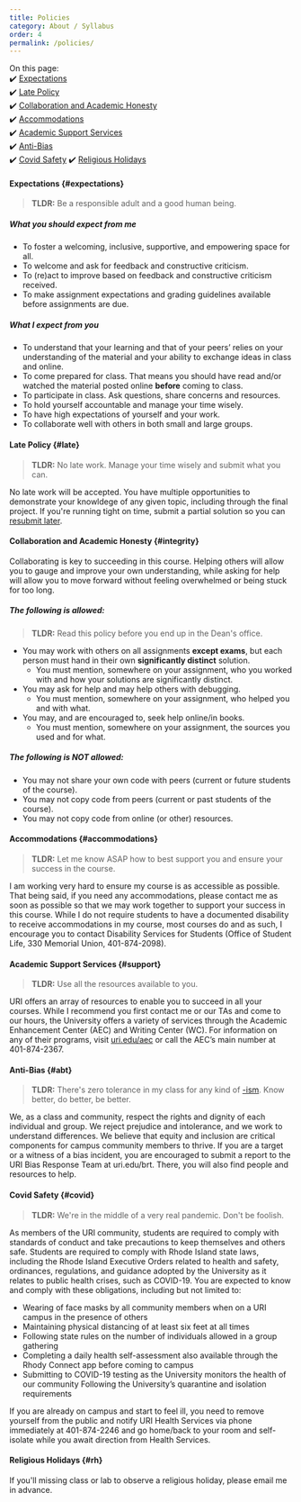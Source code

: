 ```yaml
---
title: Policies
category: About / Syllabus
order: 4
permalink: /policies/
---
```

On this page:  
✔️ [Expectations](#expectations)  
✔️ [Late Policy](#late)  
✔️ [Collaboration and Academic Honesty](#integrity)  
✔️ [Accommodations](#accommodations)  
✔️ [Academic Support Services](#support)  
✔️ [Anti-Bias](#abt)  
✔️ [Covid Safety](#covid)
✔️ [Religious Holidays](#rh)  

#### Expectations {#expectations}
> **TLDR:** Be a responsible adult and a good human being.

##### What you should expect from me
- To foster a welcoming, inclusive, supportive, and empowering space for all.
- To welcome and ask for feedback and constructive criticism.
- To (re)act to improve based on feedback and constructive criticism received.
- To make assignment expectations and grading guidelines available before assignments are due.

##### What I expect from you
- To understand that your learning and that of your peers’ relies on your understanding of the material and your ability to exchange ideas in class and online.
- To come prepared for class. That means you should have read and/or watched the material posted online **before** coming to class.
- To participate in class. Ask questions, share concerns and resources. 
- To hold yourself accountable and manage your time wisely. 
- To have high expectations of yourself and your work.
- To collaborate well with others in both small and large groups.

#### Late Policy {#late}
> **TLDR:** No late work. Manage your time wisely and submit what you can.

No late work will be accepted. You have multiple opportunities to demonstrate your knowldege of any given topic, including through the final project. If you're running tight on time, submit a partial solution so you can [resubmit later](/resubmissions).

#### Collaboration and Academic Honesty {#integrity}
Collaborating is key to succeeding in this course. Helping others will allow you to gauge and improve your own understanding, while asking for help will allow you to move forward without feeling overwhelmed or being stuck for too long. 

##### The following is allowed:
> **TLDR:** Read this policy before you end up in the Dean's office.

- You may work with others on all assignments **except exams**, but each person must hand in their own **significantly distinct** solution. 
	- You must mention, somewhere on your assignment, who you worked with and how your solutions are significantly distinct.
- You may ask for help and may help others with debugging. 
	- You must mention, somewhere on your assignment, who helped you and with what.
- You may, and are encouraged to, seek help online/in books. 
	- You must mention, somewhere on your assignment, the sources you used and for what.

##### The following is NOT allowed:
- You may not share your own code with peers (current or future students of the course).
- You may not copy code from peers (current or past students of the course).
- You may not copy code from online (or other) resources.

#### Accommodations {#accommodations}
> **TLDR:** Let me know ASAP how to best support you and ensure your success in the course.

I am working very hard to ensure my course is as accessible as possible. That being said, if you need any accommodations, please contact me as soon as possible so that we may work together to support your success in this course. While I do not require students to have a documented disability to receive accommodations in my course, most courses do and as such, I encourage you to contact Disability Services for Students (Office of Student Life, 330 Memorial Union, 401-874-2098).

#### Academic Support Services {#support}
> **TLDR:** Use all the resources available to you.

URI offers an array of resources to enable you to succeed in all your courses. While I recommend you first contact me or our TAs and come to our hours, the University offers a variety of services through the Academic Enhancement Center (AEC) and Writing Center (WC). For information on any of their programs, visit [uri.edu/aec](https://uri.edu/aec) or call the AEC’s main number at 401-874-2367. 

#### Anti-Bias {#abt}
> **TLDR:** There's zero tolerance in my class for any kind of [-ism](https://www.thoughtco.com/types-of-oppression-721173). Know better, do better, be better.

We, as a class and community, respect the rights and dignity of each individual and group. We reject prejudice and intolerance, and we work to understand differences. We believe that equity and inclusion are critical components for campus community members to thrive. If you are a target or a witness of a bias incident, you are encouraged to submit a report to the URI Bias Response Team at uri.edu/brt. There, you will also find people and resources to help. 

#### Covid Safety {#covid}
> **TLDR:** We're in the middle of a very real pandemic. Don't be foolish.

As members of the URI community, students are required to comply with standards of conduct and take precautions to keep themselves and others safe. Students are required to comply with Rhode Island state laws, including the Rhode Island Executive Orders related to health and safety, ordinances, regulations, and guidance adopted by the University as it relates to public health crises, such as COVID-19.  You are expected to know and comply with these obligations, including but not limited to:
- Wearing of face masks by all community members when on a URI campus in the presence of others
- Maintaining physical distancing of at least six feet at all times
- Following state rules on the number of individuals allowed in a group gathering
- Completing a daily health self-assessment also available through the Rhody Connect app before coming to campus
- Submitting to COVID-19 testing as the University monitors the health of our community
Following the University’s quarantine and isolation requirements
 
If you are already on campus and start to feel ill, you need to remove yourself from the public and notify URI Health Services via phone immediately at 401-874-2246 and go home/back to your room and self-isolate while you await direction from Health Services.

#### Religious Holidays {#rh}
If you'll missing class or lab to observe a religious holiday, please email me in advance.
